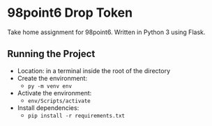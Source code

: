 # 98point6 Drop Token

Take home assignment for 98point6.
Written in Python 3 using Flask.

## Running the Project

- Location: in a terminal inside the root of the directory
- Create the environment:
  - `py -m venv env`
- Activate the environment:
  - `env/Scripts/activate`
- Install dependencies:
  - `pip install -r requirements.txt`
